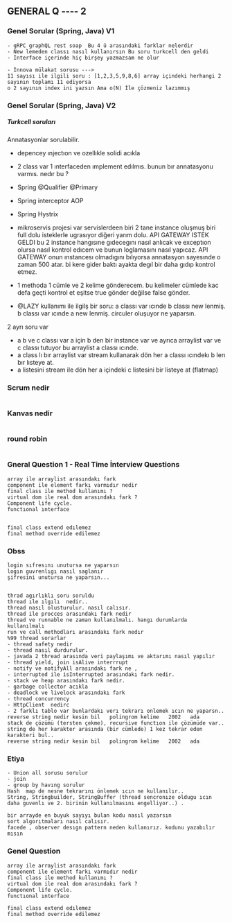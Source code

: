 ## GENERAL Q ---- 2


### Genel Sorular (Spring, Java) V1
```
- gRPC graphQL rest soap  Bu 4 ü arasındaki farklar nelerdir
- New lemeden classı nasıl kullanırsın Bu soru turkcell den geldi
- İnterface içerinde hiç birşey yazmazsam ne olur
```
``` 
- İnnova mülakat sorusu ---> 
11 sayısı ile ilgili soru : [1,2,3,5,9,8,6] array içindeki herhangi 2 sayının toplamı 11 ediyorsa 
o 2 sayının index ini yazsın Ama o(N) İle çözmeniz lazımmış
``` 

### Genel Sorular (Spring, Java) V2 
##### Turkcell soruları
Annatasyonlar sorulabilir.
- depencey ınjectıon ve ozellıkle solidi acıkla 
- 2 class var 1 ınterfaceden ımplement edılmıs. bunun bır annatasyonu varmıs. nedır bu ?
- Spring @Qualifier @Primary
- Spring interceptor AOP
- Spring Hystrix
- mikroservis projesi var servislerdeen biri 2 tane instance oluşmuş biri full dolu isteklerle ugrasıyor diğeri yarım dolu. API GATEWAY ISTEK GELDI bu 2 instance hangısıne gıdecegını nasıl anlıcak ve exceptıon olursa nasıl kontrol edıcem ve bunun loglamasını nasıl yapıcaz. API GATEWAY onun ınstancesı olmadıgını bılıyorsa annatasyon sayesınde o zaman 500 atar. bi kere gider baktı ayakta degıl bir daha gıdıp kontrol etmez.
- 1 methoda 1 cümle ve 2 kelime gönderecem. bu kelimeler cümlede kac defa geçti kontrol et eşitse true gönder değilse false gönder.


- @LAZY kullanımı ile ilgilş bir soru: a classı var ıcınde b classı new lenmiş. b classı var ıcınde a new lenmiş. circuler oluşuyor ne yaparsın.

2 ayrı soru var
- a  b ve c classı var   a için b den bir instance var ve ayrıca arraylist var ve c classı tutuyor bu arraylist a classı ıcınde.
- a class lı bır arraylist var  stream kullanarak dön her a classı ıcındekı b lerı bır lısteye at.
- a listesini stream ile dön her a içindeki c listesini bir listeye at (flatmap)



### Scrum nedir
``` 

``` 

### Kanvas nedir
``` 

``` 
### round robin 
``` 

``` 

### Gneral Question 1 - Real Time İnterview Questions
``` 
array ile arraylist arasındakı fark
component ile element farkı varmıdır nedir
final class ile method kullanımı ? 
virtual dom ile real dom arasındakı fark ? 
Component life cycle.
functıonal ınterface


final class extend edılemez
final method override edilemez
``` 
### Obss


``` 
login sıfresını unutursa ne yaparsın 
logın guvrenlıgı nasıl saglanır 
şifresini unutursa ne yaparsın...


thrad agırlıklı soru soruldu
thread ıle ılgılı  nedir..
thread nasıl olusturulur. nasıl calısır.
thread ile procces arasındakı fark nedir
thread ve runnable ne zaman kullanılmalı. hangı durumlarda kullanılmalı
run ve call methodları arasındakı fark nedır
%99 thread sorarlar
- thread safety nedir
- thread nasıl durdurulur.
- javada 2 thread arasında veri paylaşımı ve aktarımı nasıl yapılır
- thread yield, join isAlive interrrupt 
- notify ve notifyAll arasındakı fark ne ,
- interrupted ile isInterrupted arasındakı fark nedir.
- stack ve heap arasındakı fark nedir.
- garbage collector acıkla
- deadlock ve livelock arasındakı fark
- thread concurrency
- HttpClient  nedirc 
- 2 farklı tablo var bunlardakı verı tekrarı onlemek ıcın ne yaparsn..
reverse string nedir kesin bil   polingrom kelime   2002   ada   
stack de çözümü (tersten çekme), recursive functıon ile çözümüde var..
string de her karakter arasında (bir cümlede) 1 kez tekrar eden karakteri bul.. 
reverse string nedir kesin bil   polingrom kelime   2002   ada   
``` 
### Etiya 
``` 
- Union all sorusu sorulur  
- join 
- group by havıng sorulur
Hash  map de nesne tekrarını önlemek ıcın ne kullanılır..
String, Stringbuilder, StringBuffer (thread sencronıze oldugu ıcın daha guvenlı ve 2. birinin kullanılmasını engelliyor..) .

bir arrayde en buyuk sayıyı bulan kodu nasıl yazarsın
sort algorıtmaları nasıl calısır.
facede , observer desıgn pattern neden kullanırız. kodunu yazabılır mısın
``` 
### Genel Question
``` 
array ile arraylist arasındakı fark
component ile element farkı varmıdır nedir
final class ile method kullanımı ? 
virtual dom ile real dom arasındakı fark ? 
Component life cycle.
functıonal ınterface

final class extend edılemez
final method override edilemez
``` 









